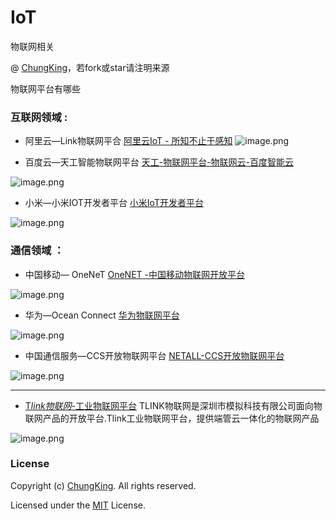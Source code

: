 # IoT
物联网相关

@ [ChungKing](https://github.com/HuangCongQing/)，若fork或star请注明来源



物联网平台有哪些

### 互联网领域 :

* 阿里云—Link物联网平合
 [ 阿里云IoT - 所知不止于感知](https://iot.aliyun.com/)
![image.png](https://upload-images.jianshu.io/upload_images/4340772-5071a4fc7b164287.png?imageMogr2/auto-orient/strip%7CimageView2/2/w/1240)


* 百度云—天工智能物联网平台
 [天工-物联网平台-物联网云-百度智能云](https://cloud.baidu.com/solution/iot/index.html)

![image.png](https://upload-images.jianshu.io/upload_images/4340772-c94d5df2060a699c.png?imageMogr2/auto-orient/strip%7CimageView2/2/w/1240)



* 小米—小米IOT开发者平台
 [小米IoT开发者平台](https://iot.mi.com/index.html)

![image.png](https://upload-images.jianshu.io/upload_images/4340772-b31501bb05cf0559.png?imageMogr2/auto-orient/strip%7CimageView2/2/w/1240)





### 通信领域 ：

* 中国移动— OneNeT
 [OneNET -中国移动物联网开放平台](https://open.iot.10086.cn/)

 ![image.png](https://upload-images.jianshu.io/upload_images/4340772-28f3b76adcf64c3b.png?imageMogr2/auto-orient/strip%7CimageView2/2/w/1240)


* 华为—Ocean Connect
 [华为物联网平台](https://developer.huawei.com/ict/cn/site-oceanconnect-next)

![image.png](https://upload-images.jianshu.io/upload_images/4340772-244d9efc34e10c38.png?imageMogr2/auto-orient/strip%7CimageView2/2/w/1240)


* 中国通信服务—CCS开放物联网平台
 [ NETALL-CCS开放物联网平台](http://www.ccsiot.com/)

![image.png](https://upload-images.jianshu.io/upload_images/4340772-dd5efe7be1570c9c.png?imageMogr2/auto-orient/strip%7CimageView2/2/w/1240)


----





* [T*link物联网*-工业物联网平台](https://www.tlink.io/)
TLINK物联网是深圳市模拟科技有限公司面向物联网产品的开放平台.Tlink工业物联网平台，提供端管云一体化的物联网产品 

![image.png](https://upload-images.jianshu.io/upload_images/4340772-8dd334bb2ebb5f5c.png?imageMogr2/auto-orient/strip%7CimageView2/2/w/1240)






### License

Copyright (c) [ChungKing](https://github.com/HuangCongQing/IoT). All rights reserved.

Licensed under the [MIT](./LICENSE) License.
